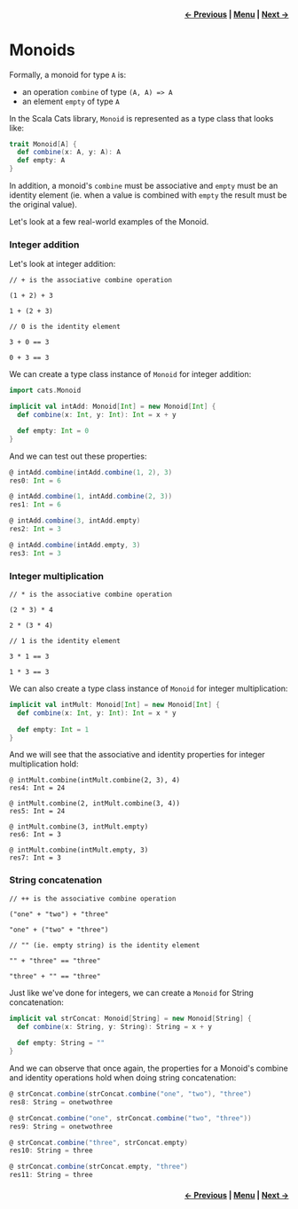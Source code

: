 <h4 align="right">
    <a href="../_2_type_classes/lesson2.md">← Previous</a> |
    <a href="../../../../README.md">Menu</a> |
    <a href="lesson3_2_semigroups.md">Next →</a>
</h4>

<h1>Monoids</h1>

Formally, a monoid for type `A` is:

  - an operation `combine` of type `(A, A) => A`
  - an element `empty` of type `A`

In the Scala Cats library, `Monoid` is represented as a type class that looks like:

```scala
trait Monoid[A] {
  def combine(x: A, y: A): A
  def empty: A
}
```

In addition, a monoid's `combine` must be associative and `empty` must be an identity element (ie. when a value is 
combined with `empty` the result must be the original value).

Let's look at a few real-world examples of the Monoid.

<h3>Integer addition</h3>

Let's look at integer addition:

```
// + is the associative combine operation

(1 + 2) + 3

1 + (2 + 3)

// 0 is the identity element

3 + 0 == 3

0 + 3 == 3
```

We can create a type class instance of `Monoid` for integer addition:

```scala
import cats.Monoid

implicit val intAdd: Monoid[Int] = new Monoid[Int] {
  def combine(x: Int, y: Int): Int = x + y

  def empty: Int = 0
}
```

And we can test out these properties:

```scala
@ intAdd.combine(intAdd.combine(1, 2), 3)
res0: Int = 6

@ intAdd.combine(1, intAdd.combine(2, 3))
res1: Int = 6

@ intAdd.combine(3, intAdd.empty)
res2: Int = 3

@ intAdd.combine(intAdd.empty, 3)
res3: Int = 3
```

<h3>Integer multiplication</h3>

```
// * is the associative combine operation

(2 * 3) * 4

2 * (3 * 4)

// 1 is the identity element

3 * 1 == 3

1 * 3 == 3
```

We can also create a type class instance of `Monoid` for integer multiplication:

```scala
implicit val intMult: Monoid[Int] = new Monoid[Int] {
  def combine(x: Int, y: Int): Int = x * y
  
  def empty: Int = 1
}
```

And we will see that the associative and identity properties for integer multiplication hold:

```
@ intMult.combine(intMult.combine(2, 3), 4)
res4: Int = 24

@ intMult.combine(2, intMult.combine(3, 4))
res5: Int = 24

@ intMult.combine(3, intMult.empty)
res6: Int = 3

@ intMult.combine(intMult.empty, 3)
res7: Int = 3
```

<h3>String concatenation</h3>

```
// ++ is the associative combine operation

("one" + "two") + "three"

"one" + ("two" + "three")

// "" (ie. empty string) is the identity element

"" + "three" == "three"

"three" + "" == "three"
```

Just like we've done for integers, we can create a `Monoid` for String concatenation:

```scala
implicit val strConcat: Monoid[String] = new Monoid[String] {
  def combine(x: String, y: String): String = x + y
  
  def empty: String = ""
}
```

And we can observe that once again, the properties for a Monoid's combine and identity operations hold when doing string
concatenation:

```scala
@ strConcat.combine(strConcat.combine("one", "two"), "three")
res8: String = onetwothree

@ strConcat.combine("one", strConcat.combine("two", "three"))
res9: String = onetwothree

@ strConcat.combine("three", strConcat.empty)
res10: String = three

@ strConcat.combine(strConcat.empty, "three")
res11: String = three
```

<h4 align="right">
    <a href="../_2_type_classes/lesson2.md">← Previous</a> |
    <a href="../../../../README.md">Menu</a> |
    <a href="lesson3_2_semigroups.md">Next →</a>
</h4>